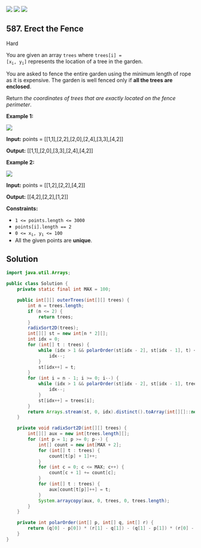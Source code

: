 [![](https://img.shields.io/github/stars/javadev/LeetCode-in-Java?label=Stars&style=flat-square)](https://github.com/javadev/LeetCode-in-Java)
[![](https://img.shields.io/github/forks/javadev/LeetCode-in-Java?label=Fork%20me%20on%20GitHub%20&style=flat-square)](https://github.com/javadev/LeetCode-in-Java/fork)
[![](https://img.shields.io/badge/-LeetCode%20in%20Kotlin-blue?style=flat-square)](https://github.com/javadev/LeetCode-in-Kotlin)

## 587\. Erect the Fence

Hard

You are given an array `trees` where <code>trees[i] = [x<sub>i</sub>, y<sub>i</sub>]</code> represents the location of a tree in the garden.

You are asked to fence the entire garden using the minimum length of rope as it is expensive. The garden is well fenced only if **all the trees are enclosed**.

Return _the coordinates of trees that are exactly located on the fence perimeter_.

**Example 1:**

![](https://assets.leetcode.com/uploads/2021/04/24/erect2-plane.jpg)

**Input:** points = \[\[1,1],[2,2],[2,0],[2,4],[3,3],[4,2]]

**Output:** [[1,1],[2,0],[3,3],[2,4],[4,2]] 

**Example 2:**

![](https://assets.leetcode.com/uploads/2021/04/24/erect1-plane.jpg)

**Input:** points = \[\[1,2],[2,2],[4,2]]

**Output:** [[4,2],[2,2],[1,2]] 

**Constraints:**

*   `1 <= points.length <= 3000`
*   `points[i].length == 2`
*   <code>0 <= x<sub>i</sub>, y<sub>i</sub> <= 100</code>
*   All the given points are **unique**.

## Solution

```java
import java.util.Arrays;

public class Solution {
    private static final int MAX = 100;

    public int[][] outerTrees(int[][] trees) {
        int n = trees.length;
        if (n <= 2) {
            return trees;
        }
        radixSort2D(trees);
        int[][] st = new int[n * 2][];
        int idx = 0;
        for (int[] t : trees) {
            while (idx > 1 && polarOrder(st[idx - 2], st[idx - 1], t) < 0) {
                idx--;
            }
            st[idx++] = t;
        }
        for (int i = n - 1; i >= 0; i--) {
            while (idx > 1 && polarOrder(st[idx - 2], st[idx - 1], trees[i]) < 0) {
                idx--;
            }
            st[idx++] = trees[i];
        }
        return Arrays.stream(st, 0, idx).distinct().toArray(int[][]::new);
    }

    private void radixSort2D(int[][] trees) {
        int[][] aux = new int[trees.length][];
        for (int p = 1; p >= 0; p--) {
            int[] count = new int[MAX + 2];
            for (int[] t : trees) {
                count[t[p] + 1]++;
            }
            for (int c = 0; c <= MAX; c++) {
                count[c + 1] += count[c];
            }
            for (int[] t : trees) {
                aux[count[t[p]]++] = t;
            }
            System.arraycopy(aux, 0, trees, 0, trees.length);
        }
    }

    private int polarOrder(int[] p, int[] q, int[] r) {
        return (q[0] - p[0]) * (r[1] - q[1]) - (q[1] - p[1]) * (r[0] - q[0]);
    }
}
```